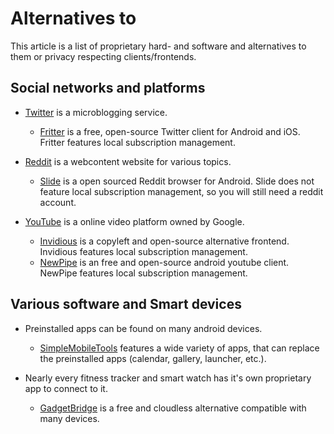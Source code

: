 # Alternatives to

This article is a list of proprietary hard- and software and alternatives to
them or privacy respecting clients/frontends.

## Social networks and platforms

- [Twitter](https://twitter.com) is a microblogging service.
  - [Fritter](https://github.com/jonjomckay/fritter) is a free, open-source Twitter
  client for Android and iOS. Fritter features local subscription management.

- [Reddit](https://reddit.com) is a webcontent website for various topics.
  - [Slide](https://github.com/ccrama/Slide) is a open sourced Reddit browser for
  Android. Slide does not feature local subscription management, so you will still
  need a reddit account.

- [YouTube](https://youtube.com) is a online video platform owned by Google.
  - [Invidious](./invidious.md) is a copyleft and open-source alternative frontend.
  Invidious features local subscription management.
  - [NewPipe](https://newpipe.net/) is an free and open-source android youtube client.
  NewPipe features local subscription management.

## Various software and Smart devices

- Preinstalled apps can be found on many android devices.
  - [SimpleMobileTools](https://www.simplemobiletools.com/) features a wide variety
  of apps, that can replace the preinstalled apps (calendar, gallery, launcher, etc.).

- Nearly every fitness tracker and smart watch has it's own proprietary app to connect
to it.
  - [GadgetBridge](https://codeberg.org/Freeyourgadget/Gadgetbridge) is a free and
  cloudless alternative compatible with many devices.
